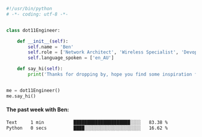```python
#!/usr/bin/python
# -*- coding: utf-8 -*-


class dot11Engineer:

    def __init__(self):
        self.name = 'Ben'
        self.role = ['Network Architect', 'Wireless Specialist', 'Devops Engineer']
        self.language_spoken = ['en_AU']

    def say_hi(self):
        print('Thanks for dropping by, hope you find some inspiration from my work.')


me = dot11Engineer()
me.say_hi()
```

#### The past week with Ben:
<!--START_SECTION:waka-->

```txt
Text     1 min           █████████████████████░░░░   83.38 %
Python   0 secs          ████░░░░░░░░░░░░░░░░░░░░░   16.62 %
```

<!--END_SECTION:waka-->  



